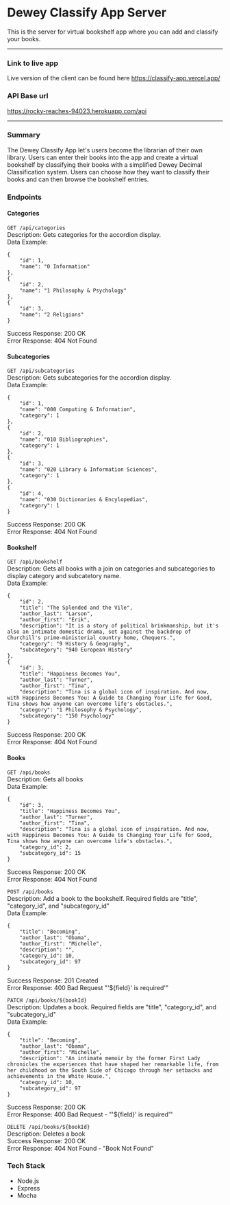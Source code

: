 # Dewey Classify App Server
This is the server for virtual bookshelf app where you can add and classify your books.

-----
### Link to live app
Live version of the client can be found here <a href = "https://classify-app.vercel.app/">https://classify-app.vercel.app/</a>

### API Base url
<a href = "https://rocky-reaches-94023.herokuapp.com/api">https://rocky-reaches-94023.herokuapp.com/api</a>

-----
### Summary
The Dewey Classify App let's users become the librarian of their own library. Users can enter their books into the app and create a virtual bookshelf by classifying their books with a simplified Dewey Decimal Classification system. Users can choose how they want to classify their books and can then browse the bookshelf entries.

### Endpoints

#### Categories
`GET /api/categories`  
Description: Gets categories for the accordion display.    
Data Example:  
```
{
    "id": 1,
    "name": "0 Information"
},
{
    "id": 2,
    "name": "1 Philosophy & Psychology"
},
{
    "id": 3,
    "name": "2 Religions"
}
```
Success Response: 200 OK  
Error Response: 404 Not Found  
#### Subcategories
`GET /api/subcategories`  
Description:  Gets subcategories for the accordion display.   
Data Example:  
```
{
    "id": 1,
    "name": "000 Computing & Information",
    "category": 1
},
{
    "id": 2,
    "name": "010 Bibliographies",
    "category": 1
},
{
    "id": 3,
    "name": "020 Library & Information Sciences",
    "category": 1
},
{
    "id": 4,
    "name": "030 Dictionaries & Encylopedias",
    "category": 1
}
```
Success Response: 200 OK  
Error Response: 404 Not Found
#### Bookshelf  
`GET /api/bookshelf`  
Description:  Gets all books with a join on categories and subcategories to display category and subcatetory name.    
Data Example:  
```
{
    "id": 2,
    "title": "The Splended and the Vile",
    "author_last": "Larson",
    "author_first": "Erik",
    "description": "It is a story of political brinkmanship, but it's also an intimate domestic drama, set against the backdrop of Churchill's prime-ministerial country home, Chequers.",
    "category": "9 History & Geography",
    "subcategory": "940 European History"
},
{
    "id": 3,
    "title": "Happiness Becomes You",
    "author_last": "Turner",
    "author_first": "Tina",
    "description": "Tina is a global icon of inspiration. And now, with Happiness Becomes You: A Guide to Changing Your Life for Good, Tina shows how anyone can overcome life's obstacles.",
    "category": "1 Philosophy & Psychology",
    "subcategory": "150 Psychology"
}
```
Success Response:  200 OK  
Error Response: 404 Not Found  
#### Books
`GET /api/books`  
Description:  Gets all books     
Data Example:  
```
{
    "id": 3,
    "title": "Happiness Becomes You",
    "author_last": "Turner",
    "author_first": "Tina",
    "description": "Tina is a global icon of inspiration. And now, with Happiness Becomes You: A Guide to Changing Your Life for Good, Tina shows how anyone can overcome life's obstacles.",
    "category_id": 2,
    "subcategory_id": 15
}
```
Success Response: 200 OK  
Error Response: 404 Not Found


`POST /api/books`  
Description:   Add a book to the bookshelf. Required fields are "title", "category_id", and "subcategory_id"  
Data Example:  
```
{
    "title": "Becoming",
    "author_last": "Obama",
    "author_first": "Michelle",
    "description": "",
    "category_id": 10,
    "subcategory_id": 97 
}
```
Success Response: 201 Created  
Error Response: 400 Bad Request "'${field}' is required'"


`PATCH /api/books/${bookId}`  
Description: Updates a book. Required fields are "title", "category_id", and "subcategory_id"        
Data Example:  
```
{
    "title": "Becoming",
    "author_last": "Obama",
    "author_first": "Michelle",
    "description": "An intimate memoir by the former First Lady chronicles the experiences that have shaped her remarkable life, from her childhood on the South Side of Chicago through her setbacks and achievements in the White House.",
    "category_id": 10,
    "subcategory_id": 97
}
```
Success Response: 200 OK  
Error Response: 400 Bad Request - "'${field}' is required'"   


`DELETE /api/books/${bookId}`  
Description: Deletes a book     
Success Response: 200 OK  
Error Response: 404 Not Found - "Book Not Found"


### Tech Stack
- Node.js
- Express
- Mocha

